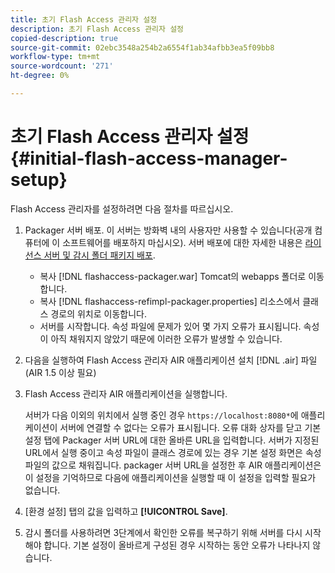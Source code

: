 ```yaml
---
title: 초기 Flash Access 관리자 설정
description: 초기 Flash Access 관리자 설정
copied-description: true
source-git-commit: 02ebc3548a254b2a6554f1ab34afbb3ea5f09bb8
workflow-type: tm+mt
source-wordcount: '271'
ht-degree: 0%

---
```


# 초기 Flash Access 관리자 설정 {#initial-flash-access-manager-setup}

Flash Access 관리자를 설정하려면 다음 절차를 따르십시오.

1. Packager 서버 배포. 이 서버는 방화벽 내의 사용자만 사용할 수 있습니다(공개 컴퓨터에 이 소프트웨어를 배포하지 마십시오). 서버 배포에 대한 자세한 내용은 [라이선스 서버 및 감시 폴더 패키지 배포](../../aaxs-reference-implementations/deploying-license-server-and-wfp/deploying-license-server-wfp-overview.md).

   * 복사 [!DNL flashaccess-packager.war] Tomcat의 webapps 폴더로 이동합니다.
   * 복사 [!DNL flashaccess-refimpl-packager.properties] 리소스에서 클래스 경로의 위치로 이동합니다.
   * 서버를 시작합니다. 속성 파일에 문제가 있어 몇 가지 오류가 표시됩니다. 속성이 아직 채워지지 않았기 때문에 이러한 오류가 발생할 수 있습니다.

1. 다음을 실행하여 Flash Access 관리자 AIR 애플리케이션 설치 [!DNL .air] 파일(AIR 1.5 이상 필요)
1. Flash Access 관리자 AIR 애플리케이션을 실행합니다.

   서버가 다음 이외의 위치에서 실행 중인 경우 `https://localhost:8080*`에 애플리케이션이 서버에 연결할 수 없다는 오류가 표시됩니다. 오류 대화 상자를 닫고 기본 설정 탭에 Packager 서버 URL에 대한 올바른 URL을 입력합니다. 서버가 지정된 URL에서 실행 중이고 속성 파일이 클래스 경로에 있는 경우 기본 설정 화면은 속성 파일의 값으로 채워집니다. packager 서버 URL을 설정한 후 AIR 애플리케이션은 이 설정을 기억하므로 다음에 애플리케이션을 실행할 때 이 설정을 입력할 필요가 없습니다.
1. [환경 설정] 탭의 값을 입력하고 **[!UICONTROL Save]**.
1. 감시 폴더를 사용하려면 3단계에서 확인한 오류를 복구하기 위해 서버를 다시 시작해야 합니다. 기본 설정이 올바르게 구성된 경우 시작하는 동안 오류가 나타나지 않습니다.
